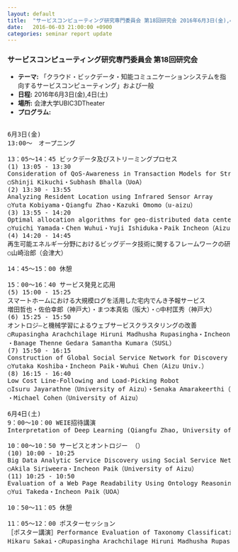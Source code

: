 ```yaml
---
layout: default
title:  "サービスコンピューティング研究専門委員会 第18回研究会 2016年6月3日(金),4日(土)"
date:   2016-06-03 21:00:00 +0900
categories: seminar report update
---
```


### サービスコンピューティング研究専門委員会 第18回研究会
- __テーマ:__ 「クラウド・ビックデータ・知能コミュニケーションシステムを指向するサービスコンピューティング」および一般
- __日程:__ 2016年6月3日(金),4日(土)
- __場所:__ 会津大学UBIC3DTheater
- __プログラム:__

<pre>

6月3日(金)
13:00〜　オープニング

13：05～14：45 ビックデータ及びストリーミングプロセス
(1) 13:05 - 13:30
Consideration of QoS-Awareness in Transaction Models for Streaming Processing.
○Shinji Kikuchi・Subhash Bhalla（UoA）
(2) 13:30 - 13:55
Analyzing Resident Location using Infrared Sensor Array
○Yuta Kobiyama・Qiangfu Zhao・Kazuki Omomo（u-aizu）
(3) 13:55 - 14:20
Optimal allocation algorithms for geo-distributed data center topology
○Yuichi Yamada・Chen Wuhui・Yuji Ishiduka・Paik Incheon（Aizu Univ.）
(4) 14:20 - 14:45
再生可能エネルギー分野におけるビッグデータ技術に関するフレームワークの研究
○山崎治郎（会津大）

14：45～15：00 休憩

15：00～16：40 サービス発見と応用
(5) 15:00 - 15:25
スマートホームにおける大規模ログを活用した宅内でんき予報サービス
増田哲也・佐伯幸郎（神戸大）・まつ本真佑（阪大）・○中村匡秀（神戸大）
(6) 15:25 - 15:50
オントロジ―と機械学習によるウェブサービスクラスタリングの改善
○Rupasingha Arachchilage Hiruni Madhusha Rupasingha・Incheon Paik（UoA）
・Banage Thenne Gedara Samantha Kumara（SUSL）
(7) 15:50 - 16:15
Construction of Global Social Service Network for Discovery Based on Big Data Infrastructure
○Yutaka Koshiba・Incheon Paik・Wuhui Chen（Aizu Univ.）
(8) 16:15 - 16:40
Low Cost Line-Following and Load-Picking Robot
○Isuru Jayarathne（University of Aizu）・Senaka Amarakeerthi（SUSL）
・Michael Cohen（University of Aizu）

6月4日(土) 
9：00～10：00 WEIE招待講演
Interpretation of Deep Learning (Qiangfu Zhao, University of Aizu)

10：00～10：50 サービスとオントロジー （）
(10) 10:00 - 10:25
Big Data Analytic Service Discovery using Social Service Network with Workflow Awareness
○Akila Siriweera・Incheon Paik（University of Aizu）
(11) 10:25 - 10:50
Evaluation of a Web Page Readability Using Ontology Reasoning
○Yui Takeda・Incheon Paik（UOA）

10：50～11：05 休憩

11：05～12：00 ポスターセッション
［ポスター講演］Performance Evaluation of Taxonomy Classification Using Machine Learning
Hikaru Sakai・○Rupasingha Arachchilage Hiruni Madhusha Rupasingha・Incheon Paik（UoA）
</pre>

